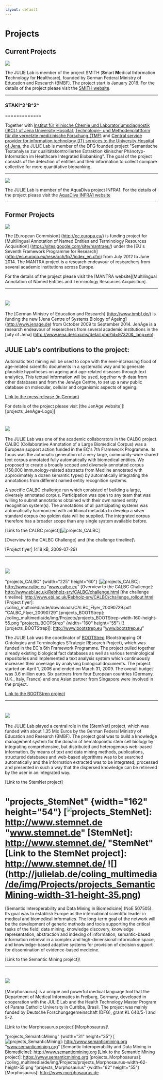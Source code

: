 ```yaml
---
layout: default
---
```


# Projects

Current Projects
----------------

![](http://julielab.de/coling_multimedia/de/img/Projects/projects_SMITH-width-250-height-158.png)

The JULIE Lab is member of the project SMITH (**S**mart **M**edical
**I**nformation **T**echnology for **H**ealthcare), founded by German
Federal Ministry of Education and Research (BMBF). The project start is
January 2018. For the details of the project please visit the [SMITH
website](http://www.smith.care/).

------------------------------------------------------------------------

### STAKI^2^B^2^ 
=============

Together with [Institut für Klinische Chemie und Laboratoriumsdiagnostik
(IKCL) of Jena University Hospital](http://www.ikcl.uniklinikum-jena.de/IKCL.html), [Technologie- und
Methodenplattform\
für die vernetzte medizinische Forschung (TMF)](http://www.tmf-ev.de/) and [Central service
provider for information technology (IT) services to the University
Hospital of Jena](http://www.gbit.uniklinikum-jena.de/GB+IT.html), the JULIE Lab is member of the DFG founded project
\"Semantische Textanalyse zur qualitätskontrollierten Extraktion
klinischer Phänotyp-Information im Healthcare Integrated Biobanking\".
The goal of the project consists of the detection of entities and their
information to collect compare collective for more quantitative
biobanking.

------------------------------------------------------------------------

![](http://julielab.de/coling_multimedia/de/img/Projects/projects_AquaDiva-width-360-height-70.png)

The JULIE Lab is member of the AquaDiva project INFRA1. For the details
of the project please visit the [AquaDiva INFRA1 website](http://www.aquadiva.uni-jena.de/)

------------------------------------------------------------------------

    
Former Projects 
----------------

![](http://julielab.de/coling_multimedia/de/img/Projects/projects_MANTRA_Logo-width-354-height-57.png)

The [European Commision] (http://ec.europa.eu/) is funding project for [Multilingual
Annotation of Named Entities and Terminology Resources Acquisition]
(https://sites.google.com/site/mantraeu/) under the [EU\'s Seventh Framework Programme for Research]
(http://ec.europa.eu/research/fp7/index_en.cfm) from July 2012 to June 2014. The MANTRA project is a research
endeavour of researchers from several academic institutions across
Europe.

For the details of the project please visit the [MANTRA
website][Multilingual Annotation of Named Entities and Terminology
Resources Acquisition].

------------------------------------------------------------------------

![](http://julielab.de/coling_multimedia/de/img/Projects/projects_JenAge_Logo-width-110-height-82.png)
=====================================

The [German Ministry of Education and Research] (http://www.bmbf.de/) is funding the
new [Jena Centre of Systems Biology of Ageing] (http://www.jenage.de) from October
2009 to September 2014. JenAge is a research endeavour of researchers
from several academic institutions in the [city of Jena] (http://www.jena.de/sixcms/detail.php?id=97320&_lang=en).

JULIE Lab\'s contributions to the project:
------------------------------------------

Automatic text mining will be used to cope with the ever-increasing
flood of age-related scientific documents in a systematic way and to
generate plausible hypotheses on ageing and age-related diseases through
text analytics. This textual information will be used, together with
data from other databases and from the JenAge Centre, to set up a new
public database on molecular, cellular and organismic aspects of ageing.

[Link to the press release (in German)](http://www.imb-jena.de/upload/press/Presemitteilung__pdf_-a33vt0b6lm4pa3iarvjhqg5ma21254492273.pdf)

For details of the project please visit [the JenAge
website][![projects\_JenAge-Logo]]

![](http://julielab.de/coling_multimedia/de/img/Projects/projects_CALBC-width-225-height-60.jpg)
===============================

The JULIE Lab was one of the academic collaborators in the CALBC
project. CALBC (Collaborative Annotation of a Large Biomedical Corpus)
was a European support action funded in the EC\'s 7th Framework
Programme. Its focus was the automatic generation of a very large,
community-wide shared text corpus annotated fully automatically with
biomedical entities. We proposed to create a broadly scoped and
diversely annotated corpus (150,000 immunology-related abstracts from
Medilne annotated with approximately a dozen semantic types) by
automatically integrating the annotations from different named entity
recognition systems.

A specific CALBC challenge run which consisted of building a large,
diversely annotated corpus. Participation was open to any team that was
willing to submit annotations obtained with their own named entity
recognition system(s). The annotations of all participating systems was
automatically harmonized with additional metadata to develop a silver
standard corpus (no golden data will be supplied. The integrated corpus
therefore has a broader scope than any single system available before.

[Link to the CALBC project][![projects\_CALBC]]

[Overview to the CALBC Challenge] and [the challenge timeline]\

[Project flyer] (418 kB, 2009-07-29)

------------------------------------------------------------------------

![](http://julielab.de/coling_multimedia/de/img/Projects/projects_BOOTStrep-width-160-height-55.png)
========================

  [projects\_CALBC]: /coling_multimedia/de/img/Projects/projects_CALBC-width-225-height-60.jpg
    "projects_CALBC" {width="225" height="60"}
  [![projects\_CALBC]]: http://www.calbc.eu "www.calbc.eu"
  [Overview to the CALBC Challenge]: http://www.ebi.ac.uk/Rebholz-srv/CALBC/challenge.html
  [the challenge timeline]: http://www.ebi.ac.uk/Rebholz-srv/CALBC/challenge_rollout.html
  [Project flyer]: /coling_multimedia/de/downloads/CALBC_Flyer_20090729.pdf
    "CALBC_Flyer_20090729"
  [projects\_BOOTStrep]: /coling_multimedia/de/img/Projects/projects_BOOTStrep-width-160-height-55.png
    "projects_BOOTStrep" {width="160" height="55"}
  [![projects\_BOOTStrep]]: http://www.bootstrep.eu "www.bootstrep.eu"
  
  The JULIE Lab was the coordinator of [BOOTStrep] (Bootstrapping Of
Ontologies and Terminologies STrategic REsearch Project), which was
funded in the EC´s 6th Framework Programme. The project pulled together
already existing biological fact databases as well as various
terminological repositories and implemented a text analysis system which
continuously increases their coverage by analysing biological documents.
The project started on April 1, 2006 and ended on March 31, 2009. The
overall budget was 3.6 million euro. Six partners from four European
countries (Germany, U.K., Italy, France) and one Asian partner from
Singapore were involved in the project.

[Link to the BOOTStrep project]

------------------------------------------------------------------------

![](http://julielab.de/coling_multimedia/de/img/Projects/projects_StemNet-width-162-height-54.png)
======================

The JULIE Lab played a central role in the [StemNet] project, which was
funded with about 1.35 Mio Euros by the German Federal Ministry of
Education and Research (BMBF). The project goal was to build a knowledge
management system for the domain of hematopoietic stem cell biology by
integrating comprehensive, but distributed and heterogenous web-based
information. By means of text and data mining methods, publications,
structured databases and web-based algorithms was to be searched
automatically and the information extracted was to be integrated,
processed and presented in such a way that the dispersed knowledge can
be retrieved by the user in an integrated way.

[Link to the StemNet project]

  [BOOTStrep]: http://www.bootstrep.eu/
  [Link to the BOOTStrep project]: http://www.bootstrep.org/
  [projects\_StemNet]: /coling_multimedia/de/img/Projects/projects_StemNet-width-162-height-54.png
    "projects_StemNet" {width="162" height="54"}
  [![projects\_StemNet]]: http://www.stemnet.de "www.stemnet.de"
  [StemNet]: http://www.stemnet.de/ "StemNet"
  [Link to the StemNet project]: http://www.stemnet.de/
![] (http://julielab.de/coling_multimedia/de/img/Projects/projects_SemanticMining-width-31-height-35.png) 
=======================================================================================

[Semantic Interoperability and Data Mining in Biomedicine] (NoE 507505).
Its goal was to establish Europe as the international scientific leader
in medical and biomedical informatics. The long-term goal of the network
will be the development of generic methods and tools supporting the
critical tasks of the field; data mining, knowledge discovery, knowledge
representation, abstraction and indexing of information, semantic-based
information retrieval in a complex and high-dimensional information
space, and knowledge-based adaptive systems for provision of decision
support for dissemination of evidence-based medicine.

[Link to the Semantic Mining project]\

------------------------------------------------------------------------

![](http://julielab.de/coling_multimedia/de/img/Projects/projects_Morphosaurus-width-62-height-55.png)
======================================

[Morphosaurus] is a unique and powerful medical language tool that the
Department of Medical Informatics in Freiburg, Germany, developed in
cooperation with the JULIE Lab and the Health Technology Master Program
of Parana Catholic University in Curitiba, Brasil. The project was
mainly funded by Deutsche Forschungsgemeinschaft (DFG), grant KL 640/5-1
and 5-2.

[Link to the Morphosaurus project][Morphosaurus]\

  [projects\_SemanticMining]: /coling_multimedia/de/img/Projects/projects_SemanticMining-width-31-height-35.png
    "projects_SemanticMining" {width="31" height="35"}
  [![projects\_SemanticMining]]: http://www.semanticmining.org
    "www.semanticmining.org"
  [Semantic Interoperability and Data Mining in Biomedicine]: http://www.semanticmining.org
  [Link to the Semantic Mining project]: https://www.semanticmining.org
  [projects\_Morphosaurus]: /coling_multimedia/de/img/Projects/projects_Morphosaurus-width-62-height-55.png
    "projects_Morphosaurus" {width="62" height="55"}
  [Morphosaurus]: http://www.morphosaurus.de
